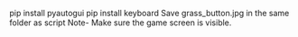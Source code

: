 pip install pyautogui
pip install keyboard
Save grass_button.jpg in the same folder as script
Note- Make sure the game screen is visible.
